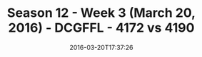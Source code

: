 ---
title: Season 12 - Week 3 (March 20, 2016) - DCGFFL - 4172 vs 4190
teams_score:
- team: 4172
  score: 0
- team: 4190
  score: 40
mvp: Jason  C. (Gold); Joe C. (Silver)
game-ball: Rachel B. (Gold); Staci P. (Silver)
sportsperson: ''
season: 12
week: 3
date: '2016-03-20T17:37:26'
pageid: season-12-week-3-march-20-2016-4172-vs-4190
---